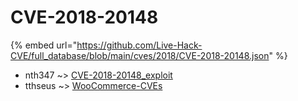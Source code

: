 # CVE-2018-20148
{% embed url="https://github.com/Live-Hack-CVE/full_database/blob/main/cves/2018/CVE-2018-20148.json" %}

* nth347 ~> [CVE-2018-20148_exploit](https://www.alice-snow.ru/2018/database/cve-2018-20148/cve-2018-20148_exploit-nth347)
* tthseus ~> [WooCommerce-CVEs](https://www.alice-snow.ru/2018/database/cve-2018-20148/woocommerce-cves-tthseus)